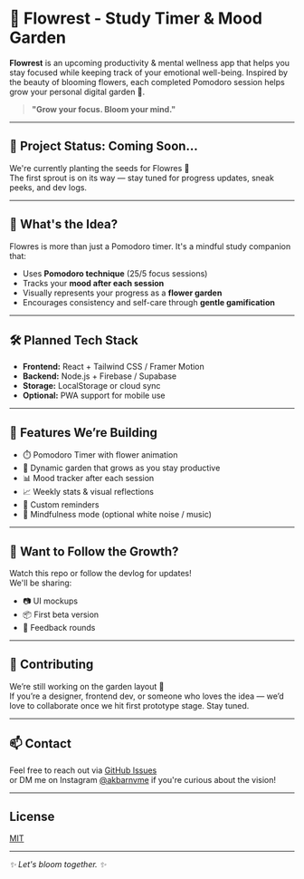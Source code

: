 # 🌸 Flowrest - Study Timer & Mood Garden

**Flowrest** is an upcoming productivity & mental wellness app that helps you stay focused while keeping track of your emotional well-being. Inspired by the beauty of blooming flowers, each completed Pomodoro session helps grow your personal digital garden 🌱.

> **"Grow your focus. Bloom your mind."**

---

## 🚧 Project Status: Coming Soon...

We're currently planting the seeds for Flowres 🌼  
The first sprout is on its way — stay tuned for progress updates, sneak peeks, and dev logs.

---

## 🌟 What's the Idea?

Flowres is more than just a Pomodoro timer. It's a mindful study companion that:

- Uses **Pomodoro technique** (25/5 focus sessions)
- Tracks your **mood after each session**
- Visually represents your progress as a **flower garden**
- Encourages consistency and self-care through **gentle gamification**

---

## 🛠️ Planned Tech Stack

- **Frontend:** React + Tailwind CSS / Framer Motion
- **Backend:** Node.js + Firebase / Supabase
- **Storage:** LocalStorage or cloud sync
- **Optional:** PWA support for mobile use

---

## 📌 Features We’re Building

- ⏱️ Pomodoro Timer with flower animation  
- 🌸 Dynamic garden that grows as you stay productive  
- 📊 Mood tracker after each session  
- 📈 Weekly stats & visual reflections  
- 🔔 Custom reminders  
- 🧘 Mindfulness mode (optional white noise / music)

---

## 👀 Want to Follow the Growth?

Watch this repo or follow the devlog for updates!  
We'll be sharing:
- 📷 UI mockups
- 📦 First beta version
- 🧪 Feedback rounds

---

## 🤝 Contributing

We’re still working on the garden layout 🌷  
If you’re a designer, frontend dev, or someone who loves the idea — we’d love to collaborate once we hit first prototype stage. Stay tuned.

---

## 📫 Contact

Feel free to reach out via [GitHub Issues](https://github.com/akbarrt/Flowrest/issues)  
or DM me on Instagram [@akbarnvme](https://www.instagram.com/akbarnvme/) if you're curious about the vision!

---

## License

[MIT](./LICENSE)

---

_✨ Let's bloom together. ✨_
